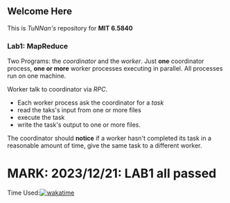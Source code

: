 ## Welcome Here
This is *TuNNan's* repository for **MIT 6.5840**
### Lab1: MapReduce

Two Programs: the *coordinator* and the *worker*.
Just **one** coordinator process, **one or more** worker processes executing in parallel. All processes run on one machine.

Worker talk to coordinator via *RPC*.

- Each worker process ask the coordinator for a *task*
- read the taks's input from one or more files
- execute the task
- write the task's output to one or more files.

The coordinator should **notice** if a worker hasn't completed its task in a reasonable amount of time, give the same task to a different worker.
# MARK: 2023/12/21: LAB1 all passed 
Time Used:[![wakatime](https://wakatime.com/badge/user/b86b9fb4-9b8e-44ab-b86f-7428453fc563/project/018c6b6d-bdf5-40e0-8c09-1a2d4145a6fa.svg)](https://wakatime.com/badge/user/b86b9fb4-9b8e-44ab-b86f-7428453fc563/project/018c6b6d-bdf5-40e0-8c09-1a2d4145a6fa)
